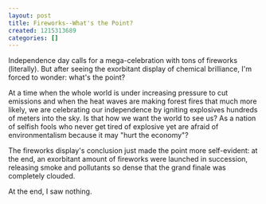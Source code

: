 ```yaml
---
layout: post
title: Fireworks--What's the Point?
created: 1215313689
categories: []
---
```

Independence day calls for a mega-celebration with tons of fireworks (literally). But after seeing the exorbitant display of chemical brilliance, I'm forced to wonder: what's the point?

At a time when the whole world is under increasing pressure to cut emissions and when the heat waves are making forest fires that much more likely, we are celebrating our independence by igniting explosives hundreds of meters into the sky. Is that how we want the world to see us? As a nation of selfish fools who never get tired of explosive yet are afraid of environmentalism because it may "hurt the economy"?

The fireworks display's conclusion just made the point more self-evident: at the end, an exorbitant amount of fireworks were launched in succession, releasing smoke and pollutants so dense that the grand finale was completely clouded.

At the end, I saw nothing.
